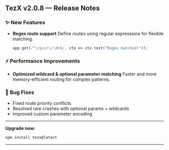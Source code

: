 ## TezX v2.0.8 — Release Notes

### ✨ New Features

* **Regex route support**
  Define routes using regular expressions for flexible matching.

  ```ts
  app.get(/^\/post\/\d+$/, ctx => ctx.text("Regex matched!"));
  ```

### ⚡ Performance Improvements

* **Optimized wildcard & optional parameter matching**
  Faster and more memory-efficient routing for complex patterns.

### 🐞 Bug Fixes

* Fixed route priority conflicts
* Resolved rare crashes with optional params + wildcards
* Improved custom parameter encoding

---

**Upgrade now:**

```bash
npm install tezx@latest
```

---
